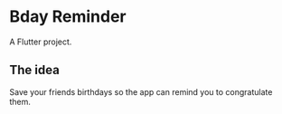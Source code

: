 # Bday Reminder

A  Flutter project.

## The idea

Save your friends birthdays so the app can remind you to congratulate them.
